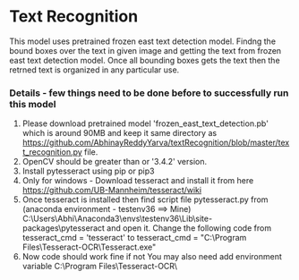 # Text Recognition
This model uses pretrained frozen east text detection model. Findng the bound boxes over the text in given image and getting the text from frozen east text detection model. Once all bounding boxes gets the text then the retrned text is organized in any particular use.

### Details - few things need to be done before to successfully run this model
1. Please download pretrained model 'frozen_east_text_detection.pb' which is around 90MB and keep it same directory as https://github.com/AbhinayReddyYarva/textRecognition/blob/master/text_recognition.py file. 
2. OpenCV should be greater than or '3.4.2' version.
3. Install pytesseract using pip or pip3
4. Only for windows - Download tesseract and install it from here https://github.com/UB-Mannheim/tesseract/wiki
5. Once tesseract is installed then find script file pytesseract.py from (anaconda environment - testenv36 ==> Mine) C:\Users\Abhi\Anaconda3\envs\testenv36\Lib\site-packages\pytesseract and open it. Change the following code from tesseract_cmd = 'tesseract' to tesseract_cmd = "C:\Program Files\Tesseract-OCR\Tesseract.exe"
6. Now code should work fine if not You may also need add environment variable C:\Program Files\Tesseract-OCR\

